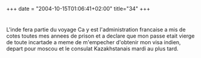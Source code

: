 +++
date = "2004-10-15T01:06:41+02:00"
title="34"
+++
#
L'inde fera partie du voyage
Ca y est l'administration francaise a mis de cotes toutes mes annees de prison et a declare que mon passe etait vierge de toute incartade a meme de m'empecher d'obtenir mon visa indien, depart pour moscou et le consulat Kazakhstanais mardi au plus tard.




